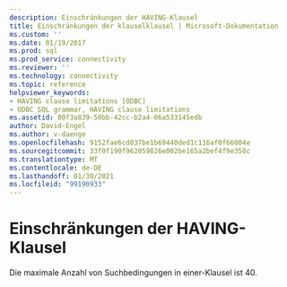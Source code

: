 ```yaml
---
description: Einschränkungen der HAVING-Klausel
title: Einschränkungen der klauselklausel | Microsoft-Dokumentation
ms.custom: ''
ms.date: 01/19/2017
ms.prod: sql
ms.prod_service: connectivity
ms.reviewer: ''
ms.technology: connectivity
ms.topic: reference
helpviewer_keywords:
- HAVING clause limitations [ODBC]
- ODBC SQL grammar, HAVING clause limitations
ms.assetid: 80f3a839-50bb-42cc-b2a4-06a533145edb
author: David-Engel
ms.author: v-daenge
ms.openlocfilehash: 9152fae6cd037be1b69440ded1c116af0f66004e
ms.sourcegitcommit: 33f0f190f962059826e002be165a2bef4f9e350c
ms.translationtype: MT
ms.contentlocale: de-DE
ms.lasthandoff: 01/30/2021
ms.locfileid: "99190933"
---
```

# <a name="having-clause-limitations"></a>Einschränkungen der HAVING-Klausel
Die maximale Anzahl von Suchbedingungen in einer-Klausel ist 40.
